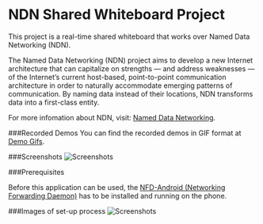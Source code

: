 NDN Shared Whiteboard Project
======================
This project is a real-time shared whiteboard that works over Named Data Networking (NDN).

The Named Data Networking (NDN) project aims to develop a new Internet architecture that can
capitalize on strengths — and address weaknesses — of the Internet’s current host-based,
point-to-point communication architecture in order to naturally accommodate emerging patterns of
communication. By naming data instead of their locations, NDN transforms data into a first-class
entity.

For more infomation about NDN, visit: [Named Data Networking](http://named-data.net/).

###Recorded Demos
You can find the recorded demos in GIF format at [Demo Gifs](/DemoGIFs).

###Screenshots
![Screenshots](/images/Screenshots.png)

###Prerequisites

Before this application can be used, the [NFD-Android (Networking Forwarding Daemon)](http://play.google.com/store/apps/details?id=net.named_data.nfd) has to be
installed and running on the phone.

###Images of set-up process
![Screenshots](/images/Instructions.png)

